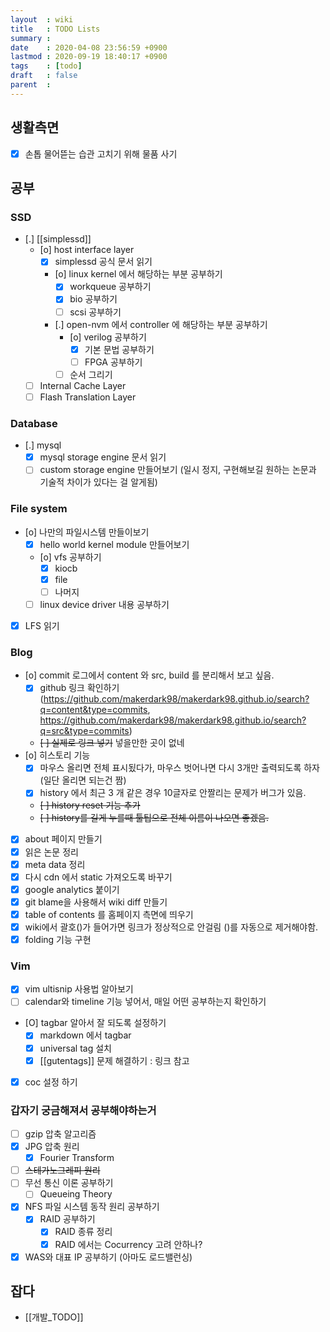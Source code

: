 ```yaml
---
layout  : wiki
title   : TODO Lists
summary : 
date    : 2020-04-08 23:56:59 +0900
lastmod : 2020-09-19 18:40:17 +0900
tags    : [todo]
draft   : false
parent  : 
---
```


## 생활측면
 * [X] 손톱 물어뜯는 습관 고치기 위해 물품 사기

## 공부
### SSD
 * [.] [[simplessd]]
   * [o] host interface layer
     * [X] simplessd 공식 문서 읽기
     * [o] linux kernel 에서 해당하는 부분 공부하기
       * [X] workqueue 공부하기
       * [X] bio 공부하기
       * [ ] scsi 공부하기
     * [.] open-nvm 에서 controller 에 해당하는 부분 공부하기
       * [o] verilog 공부하기
         * [X] 기본 문법 공부하기
         * [ ] FPGA 공부하기
       * [ ] 순서 그리기
   * [ ] Internal Cache Layer
   * [ ] Flash Translation Layer
### Database
* [.] mysql
  * [X] mysql storage engine 문서 읽기
  * [ ] custom storage engine 만들어보기 (일시 정지, 구현해보길 원하는 논문과 기술적 차이가 있다는 걸 알게됨)
### File system
* [o] 나만의 파일시스템 만들이보기
  * [X] hello world kernel module 만들어보기
  * [o] vfs 공부하기
    * [X] kiocb
    * [X] file
    * [ ] 나머지
  * [ ] linux device driver 내용 공부하기
* [X] LFS 읽기
### Blog
 * [o] commit 로그에서 content 와 src, build 를 분리해서 보고 싶음.
   * [X] github 링크 확인하기(https://github.com/makerdark98/makerdark98.github.io/search?q=content&type=commits, https://github.com/makerdark98/makerdark98.github.io/search?q=src&type=commits)
   * ~~[ ] 실제로 링크 넣기~~ 넣을만한 곳이 없네
 * [o] 히스토리 기능
   * [X] 마우스 올리면 전체 표시됬다가, 마우스 벗어나면 다시 3개만 출력되도록 하자 (일단 올리면 되는건 짬)
   * [X] history 에서 최근 3 개 같은 경우 10글자로 안짤리는 문제가 버그가 있음.
   * ~~[ ] history reset 기능 추가~~
   * ~~[ ] history를 길게 누를때 툴팁으로 전체 이름이 나오면 좋겠음.~~
 * [X] about 페이지 만들기
 * [X] 읽은 논문 정리
 * [X] meta data 정리
 * [X] 다시 cdn 에서 static 가져오도록 바꾸기
 * [X] google analytics 붙이기
 * [X] git blame을 사용해서 wiki diff 만들기
 * [X] table of contents 를 홈페이지 측면에 띄우기
 * [X] wiki에서 괄호()가 들어가면 링크가 정상적으로 안걸림 ()를 자동으로 제거해야함.
 * [X] folding 기능 구현
### Vim
 * [X] vim ultisnip 사용법 알아보기
 * [ ] calendar와 timeline 기능 넣어서, 매일 어떤 공부하는지 확인하기
 * [O] tagbar 알아서 잘 되도록 설정하기
   * [X] markdown 에서 tagbar
   * [X] universal tag 설치 
   * [X] [[gutentags]] 문제 해결하기 : 링크 참고
 * [X] coc 설정 하기

### 갑자기 궁금해져서 공부해야하는거
 * [ ] gzip 압축 알고리즘
 * [X] JPG 압축 원리
   * [X] Fourier Transform
 * [ ] ~~스테가노그레피 원리~~
 * [ ] 무선 통신 이론 공부하기
   * [ ] Queueing Theory
 * [X] NFS 파일 시스템 동작 원리 공부하기
   * [X] RAID 공부하기
     * [X] RAID 종류 정리
     * [X] RAID 에서는 Cocurrency 고려 안하나?
 * [X] WAS와 대표 IP 공부하기 (아마도 로드밸런싱)

## 잡다
* [[개발_TODO]]
